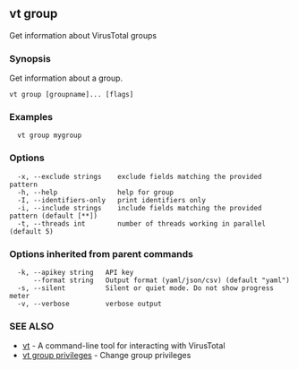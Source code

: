 ## vt group

Get information about VirusTotal groups

### Synopsis

Get information about a group.

```
vt group [groupname]... [flags]
```

### Examples

```
  vt group mygroup
```

### Options

```
  -x, --exclude strings    exclude fields matching the provided pattern
  -h, --help               help for group
  -I, --identifiers-only   print identifiers only
  -i, --include strings    include fields matching the provided pattern (default [**])
  -t, --threads int        number of threads working in parallel (default 5)
```

### Options inherited from parent commands

```
  -k, --apikey string   API key
      --format string   Output format (yaml/json/csv) (default "yaml")
  -s, --silent          Silent or quiet mode. Do not show progress meter
  -v, --verbose         verbose output
```

### SEE ALSO

* [vt](vt.md)	 - A command-line tool for interacting with VirusTotal
* [vt group privileges](vt_group_privileges.md)	 - Change group privileges

